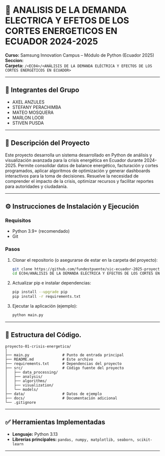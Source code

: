# 📌 ANALISIS DE LA DEMANDA ELECTRICA Y EFETOS DE LOS CORTES ENERGETICOS EN ECUADOR 2024-2025

**Curso:** Samsung Innovation Campus – Módulo de Python (Ecuador 2025)  
**Seccion:** <EC04>  
**Carpeta:** `/<EC04>/<ANÁLISIS DE LA DEMANDA ELÉCTRICA Y EFECTOS DE LOS CORTES ENERGÉTICOS EN ECUADOR>`

---

## 👥 Integrantes del Grupo
- AXEL ANZULES 
- STEFANY PERACHIMBA 
- MATEO MOSQUERA 
- MARLON LOOR
- STIVEN PUSDA 

---

## 📝 Descripción del Proyecto
Este proyecto desarrolla un sistema desarrollado en Python de análisis y visualización avanzada para la crisis energética en Ecuador durante 2024-2025. Permite consolidar datos de balance energético, facturación y cortes programados, aplicar algoritmos de optimización y generar dashboards interactivos para la toma de decisiones.
Resuelve la necesidad de comprender el impacto de la crisis, optimizar recursos y facilitar reportes para autoridades y ciudadanía.

---

## ⚙️ Instrucciones de Instalación y Ejecución

### Requisitos
- Python 3.9+ (recomendado)
- Git

### Pasos
1. Clonar el repositorio (o asegurarse de estar en la carpeta del proyecto):
   ```bash
   git clone https://github.com/fundestpuente/sic-ecuador-2025-proyectos.git
   cd EC04/ANÁLISIS DE LA DEMANDA ELÉCTRICA Y EFECTOS DE LOS CORTES ENERGÉTICOS EN ECUADOR
   ```

2. Actualizar pip e instalar dependencias:
   ```bash
   pip install --upgrade pip
   pip install -r requirements.txt
   ```

3. Ejecutar la aplicación (ejemplo):
   ```bash
   python main.py
   ```

---

## 📂 Estructura del Código.
```
proyecto-01-crisis-energetica/
│
├── main.py               # Punto de entrada principal
├── README.md             # Este archivo
├── requirements.txt      # Dependencias del proyecto
├── src/                  # Código fuente del proyecto
│   ├── data_processing/
│   ├── analysis/
│   ├── algorithms/
│   ├── visualization/
│   └── models/
├── data/                 # Datos de ejemplo 
├── docs/                 # Documentación adicional
└── .gitignore
```

---

## ✅ Herramientas Implementadas
- **Lenguaje:** Python 3.13
- **Librerías principales:** `pandas, numpy, matplotlib, seaborn, scikit-learn`

---

